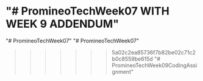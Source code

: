 "# PromineoTechWeek07 WITH WEEK 9 ADDENDUM" 
=======
"# PromineoTechWeek07" 
"# PromineoTechWeek07" 
>>>>>>> 5a02c2ea85736f7b82be02c71c2b0c8559be615d
"# PromineoTechWeek09CodingAssignment" 
